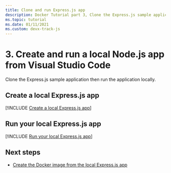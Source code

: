 ```yaml
---
title: Clone and run Express.js app
description: Docker Tutorial part 3, Clone the Express.js sample application then run the application locally.
ms.topic: tutorial
ms.date: 01/11/2021
ms.custom: devx-track-js
---
```


# 3. Create and run a local Node.js app from Visual Studio Code

Clone the Express.js sample application then run the application locally. 

## Create a local Express.js app

[!INCLUDE [Create a local Express.js app](../../includes/create-node-app.md)]

## Run your local Express.js app

[!INCLUDE [Run your local Express.js app](../../includes/run-node-app.md)]

## Next steps

* [Create the Docker image from the local Express.js app](tutorial-vscode-docker-node-04.md)
